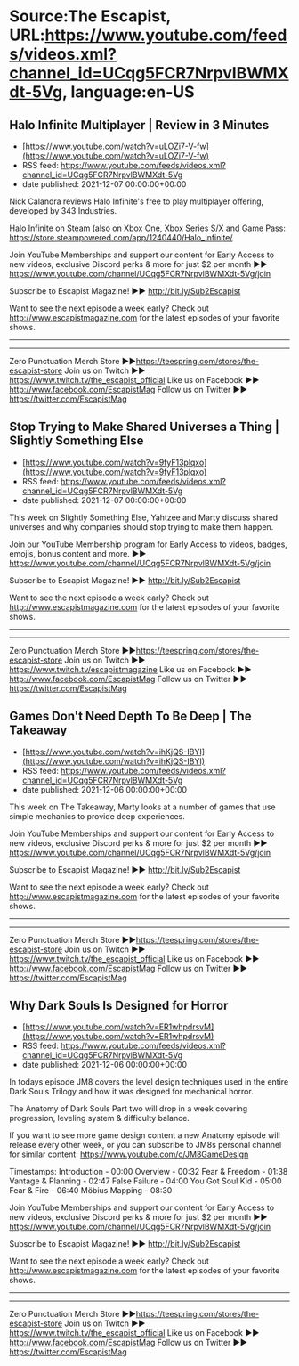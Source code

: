 # Source:The Escapist, URL:https://www.youtube.com/feeds/videos.xml?channel_id=UCqg5FCR7NrpvlBWMXdt-5Vg, language:en-US

## Halo Infinite Multiplayer | Review in 3 Minutes
 - [https://www.youtube.com/watch?v=uLOZi7-V-fw](https://www.youtube.com/watch?v=uLOZi7-V-fw)
 - RSS feed: https://www.youtube.com/feeds/videos.xml?channel_id=UCqg5FCR7NrpvlBWMXdt-5Vg
 - date published: 2021-12-07 00:00:00+00:00

Nick Calandra reviews Halo Infinite's free to play multiplayer offering, developed by 343 Industries.

Halo Infinite on Steam (also on Xbox One, Xbox Series S/X and Game Pass: https://store.steampowered.com/app/1240440/Halo_Infinite/

Join YouTube Memberships and support our content for Early Access to new videos, exclusive Discord perks & more for just $2 per month ►► https://www.youtube.com/channel/UCqg5FCR7NrpvlBWMXdt-5Vg/join

Subscribe to Escapist Magazine! ►► http://bit.ly/Sub2Escapist

Want to see the next episode a week early? Check out http://www.escapistmagazine.com for the latest episodes of your favorite shows.

---



---


Zero Punctuation Merch Store ►►https://teespring.com/stores/the-escapist-store
Join us on Twitch ►► https://www.twitch.tv/the_escapist_official
Like us on Facebook ►► http://www.facebook.com/EscapistMag
Follow us on Twitter ►► https://twitter.com/EscapistMag

## Stop Trying to Make Shared Universes a Thing | Slightly Something Else
 - [https://www.youtube.com/watch?v=9fyF13plqxo](https://www.youtube.com/watch?v=9fyF13plqxo)
 - RSS feed: https://www.youtube.com/feeds/videos.xml?channel_id=UCqg5FCR7NrpvlBWMXdt-5Vg
 - date published: 2021-12-07 00:00:00+00:00

This week on Slightly Something Else, Yahtzee and Marty discuss shared universes and why companies should stop trying to make them happen.

Join our YouTube Membership program for Early Access to videos, badges, emojis, bonus content and more. ►► https://www.youtube.com/channel/UCqg5FCR7NrpvlBWMXdt-5Vg/join

Subscribe to Escapist Magazine! ►► http://bit.ly/Sub2Escapist

Want to see the next episode a week early? Check out http://www.escapistmagazine.com for the latest episodes of your favorite shows.

---



---


Zero Punctuation Merch Store ►►https://teespring.com/stores/the-escapist-store
Join us on Twitch ►► https://www.twitch.tv/escapistmagazine 
Like us on Facebook ►► http://www.facebook.com/EscapistMag
Follow us on Twitter ►► https://twitter.com/EscapistMag

## Games Don't Need Depth To Be Deep | The Takeaway
 - [https://www.youtube.com/watch?v=ihKjQS-IBYI](https://www.youtube.com/watch?v=ihKjQS-IBYI)
 - RSS feed: https://www.youtube.com/feeds/videos.xml?channel_id=UCqg5FCR7NrpvlBWMXdt-5Vg
 - date published: 2021-12-06 00:00:00+00:00

This week on The Takeaway, Marty looks at a number of games that use simple mechanics to provide deep experiences. 

Join YouTube Memberships and support our content for Early Access to new videos, exclusive Discord perks & more for just $2 per month ►► https://www.youtube.com/channel/UCqg5FCR7NrpvlBWMXdt-5Vg/join

Subscribe to Escapist Magazine! ►► http://bit.ly/Sub2Escapist

Want to see the next episode a week early? Check out http://www.escapistmagazine.com for the latest episodes of your favorite shows.

---



---


Zero Punctuation Merch Store ►►https://teespring.com/stores/the-escapist-store
Join us on Twitch ►► https://www.twitch.tv/the_escapist_official
Like us on Facebook ►► http://www.facebook.com/EscapistMag
Follow us on Twitter ►► https://twitter.com/EscapistMag

## Why Dark Souls Is Designed for Horror
 - [https://www.youtube.com/watch?v=ER1whpdrsvM](https://www.youtube.com/watch?v=ER1whpdrsvM)
 - RSS feed: https://www.youtube.com/feeds/videos.xml?channel_id=UCqg5FCR7NrpvlBWMXdt-5Vg
 - date published: 2021-12-06 00:00:00+00:00

In todays episode JM8 covers the level design techniques used in the entire Dark Souls Trilogy and how it was designed for mechanical horror. 

The Anatomy of Dark Souls Part two will drop in a week covering progression, leveling system & difficulty balance.

If you want to see more game design content a new Anatomy episode will release every other week, or you can subscribe to JM8s personal channel for similar content: https://www.youtube.com/c/JM8GameDesign


Timestamps:
Introduction - 00:00
Overview - 00:32
Fear & Freedom - 01:38
Vantage & Planning - 02:47
False Failure - 04:00
You Got Soul Kid - 05:00
Fear & Fire - 06:40
Möbius Mapping - 08:30

Join YouTube Memberships and support our content for Early Access to new videos, exclusive Discord perks & more for just $2 per month ►► https://www.youtube.com/channel/UCqg5FCR7NrpvlBWMXdt-5Vg/join

Subscribe to Escapist Magazine! ►► http://bit.ly/Sub2Escapist

Want to see the next episode a week early? Check out http://www.escapistmagazine.com for the latest episodes of your favorite shows.

---



---


Zero Punctuation Merch Store ►►https://teespring.com/stores/the-escapist-store
Join us on Twitch ►► https://www.twitch.tv/the_escapist_official
Like us on Facebook ►► http://www.facebook.com/EscapistMag
Follow us on Twitter ►► https://twitter.com/EscapistMag

